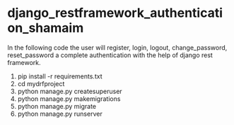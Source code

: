 # django_restframework_authentication_shamaim

In the following code the user will register, login, logout, change_password, reset_password a complete authentication with the help of django rest framework.

1) pip install -r requirements.txt
2) cd mydrfproject
3) python manage.py createsuperuser
4) python manage.py makemigrations
5) python manage.py migrate
6) python manage.py runserver
   
